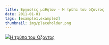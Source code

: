 ```yaml
---
title: Εργασίες μαθητών - Η τρύπα του όζοντος
date: 2011-01-01
tags: [example1,example2]
thumbnail: img/placeholder.png
---
```

![](http://4.bp.blogspot.com/-XcIGdof6mCM/UHtfTeGBRLI/AAAAAAAAAW8/UXVbtb4kW8Y/s200/tuesday.gif)[Η τρύπα του Όζοντος](https://docs.google.com/file/d/0B_I1oSy0BsA3MWIzcFNJVXVRSE0/preview)

